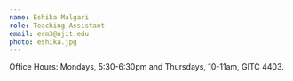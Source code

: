 ```yaml
---
name: Eshika Malgari
role: Teaching Assistant
email: erm3@njit.edu
photo: eshika.jpg
---
```

Office Hours: Mondays, 5:30-6:30pm and Thursdays, 10-11am, GITC 4403.